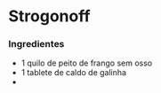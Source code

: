 # Strogonoff

### Ingredientes

- 1 quilo de peito de frango sem osso
- 1 tablete de caldo de galinha
- 